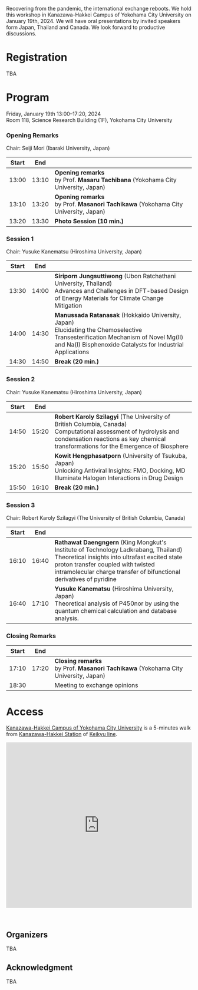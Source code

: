 Recovering from the pandemic, the international exchange reboots. We hold this workshop in Kanazawa-Hakkei Campus of Yokohama City University on January 19th, 2024. We will have oral presentations by invited speakers form Japan, Thailand and Canada. We look forward to productive discussions.


# Registration

TBA

# Program

Friday, January 19th 13:00–17:20, 2024<br>
Room 118, Science Research Building (1F), Yokohama City University

### Opening Remarks

Chair: Seiji Mori (Ibaraki University, Japan)

| Start | End   |         |
| :---: | :---: | :------ |
| 13:00 | 13:10 | **Opening remarks**<br>by Prof. **Masaru Tachibana** (Yokohama City University, Japan) |
| 13:10 | 13:20 | **Opening remarks**<br>by Prof. **Masanori Tachikawa** (Yokohama City University, Japan) |
| 13:20 | 13:30 | **Photo Session (10 min.)** |

### Session 1

Chair: 	Yusuke Kanematsu (Hiroshima University, Japan)

| Start | End   |         |
| :---: | :---: | :------ |
| 13:30 | 14:00 | **Siriporn Jungsuttiwong** (Ubon Ratchathani University, Thailand)<br>Advances and Challenges in DFT-based Design of Energy Materials for Climate Change Mitigation |
| 14:00 | 14:30 | **Manussada Ratanasak** (Hokkaido University, Japan)<br>Elucidating the Chemoselective Transesterification Mechanism of Novel Mg(II) and Na(I) Bisphenoxide Catalysts for Industrial Applications  |
| 14:30 | 14:50 | **Break (20 min.)** |

### Session 2

Chair: Yusuke Kanematsu (Hiroshima University, Japan)  

| Start | End   |         |
| :---: | :---: | :------ |
| 14:50 | 15:20 | **Robert Karoly Szilagyi** (The University of British Columbia, Canada)<br>Computational assessment of hydrolysis and condensation reactions as key chemical transformations for the Emergence of Biosphere  |
| 15:20 | 15:50 | **Kowit Hengphasatporn** (University of Tsukuba, Japan)<br>Unlocking Antiviral Insights: FMO, Docking, MD Illuminate Halogen Interactions in Drug Design  |
| 15:50 | 16:10 | **Break (20 min.)** |

### Session 3

Chair: Robert Karoly Szilagyi (The University of British Columbia, Canada)

| Start | End   |         |
| :---: | :---: | :------ |
| 16:10 | 16:40 | **Rathawat Daengngern** (King Mongkut's Institute of Technology Ladkrabang, Thailand)<br>Theoretical insights into ultrafast excited state proton transfer coupled with twisted intramolecular charge transfer of bifunctional derivatives of pyridine |
| 16:40 | 17:10 | **Yusuke Kanematsu** (Hiroshima University, Japan)<br>Theoretical analysis of P450nor by using the quantum chemical calculation and database analysis. |

### Closing Remarks

| Start | End   |         |
| :---: | :---: | :------ |
| 17:10 | 17:20 | **Closing remarks**<br>by Prof. **Masanori Tachikawa** (Yokohama City University, Japan) |
| 18:30 |       | Meeting to exchange opinions |

# Access

[Kanazawa-Hakkei Campus of Yokohama City University](https://goo.gl/maps/UwE5dQeStBsi8jVu5) is a 5-minutes walk from [Kanazawa-Hakkei Station](https://maps.app.goo.gl/mWU5TP94mPia5UZX8) of [Keikyu line](https://www.haneda-tokyo-access.com/en/).

<iframe src="https://www.google.com/maps/embed?pb=!1m14!1m8!1m3!1d13019.591406458434!2d139.5989118!3d35.333358!3m2!1i1024!2i768!4f13.1!3m3!1m2!1s0x601843fd143d2285%3A0xa2bfcf87b9aac00d!2sYokohama%20City%20University%20Kanazawa-Hakkei%20Campus!5e0!3m2!1sen!2sjp!4v1704183177009!5m2!1sen!2sjp" width="600" height="450" style="border:0;margin-bottom:30px; max-width: 100%;" allowfullscreen="" loading="lazy" referrerpolicy="no-referrer-when-downgrade"></iframe>

## Organizers

TBA

## Acknowledgment

TBA
